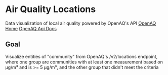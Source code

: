 # Air Quality Locations

Data visualization of local air quality powered by OpenAQ's API
[OpenAQ Home](https://openaq.org/#/)
[OpenAQ Api Docs](https://docs.openaq.org/#/v2/summary_get_v2_summary_get)

## Goal

Visualize entities of "community" from OpenAQ's /v2/locations endpoint, where one group are communities with at least one measurement based on µg/m³ and is >= 5 µg/m³, and the other group that didn't meet the criteria
